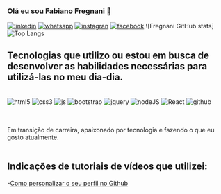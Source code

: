 ### Olá eu sou Fabiano Fregnani 👋

[![linkedin](https://img.shields.io/badge/LinkedIn-0077B5?style=for-the-badge&logo=linkedin&logoColor=white)](https://www.linkedin.com/in/fabiano-fregnani-8984051a7/)
[![whatsapp](https://img.shields.io/badge/WhatsApp-25D366?style=for-the-badge&logo=whatsapp&logoColor=white)](https://wa.me/5548996607600?text=Ol%C3%A1,%20qual%20seu%20nome?%20Em%20breve%20respondo....%20)
[![instagran](https://img.shields.io/badge/Instagram-E4405F?style=for-the-badge&logo=instagram&logoColor=white)](https://www.instagram.com/fabiano_fregnani/)
[![facebook](https://img.shields.io/badge/Facebook-1877F2?style=for-the-badge&logo=facebook&logoColor=white)](https://wa.me/5548996607600?text=Ol%C3%A1,%20qual%20seu%20nome?%20Em%20breve%20respondo....%20)
![Fregnani GitHub stats]![Top Langs](https://github-readme-stats.vercel.app/api/top-langs/?username=anuraghazra&hide_progress=true)

## Tecnologias que utilizo ou estou em busca de desenvolver as habilidades necessárias para utilizá-las no meu dia-dia.
 
  
<div style= "display: inline_block"><br>
<img align="center"alt="html5"src="https://img.shields.io/badge/HTML5-E34F26?style=for-the-badge&logo=html5&logoColor=white" />
<img align="center"alt="css3"src="https://img.shields.io/badge/CSS-239120?&style=for-the-badge&logo=css3&logoColor=white" />
<img align="center"alt="js"src="https://img.shields.io/badge/JavaScript-F7DF1E?style=for-the-badge&logo=javascript&logoColor=black" />
<img align="center"alt="bootstrap"src="https://img.shields.io/badge/Bootstrap-563D7C?style=for-the-badge&logo=bootstrap&logoColor=white" />
<img align="center"alt="jquery"src="https://img.shields.io/badge/jQuery-0769AD?style=for-the-badge&logo=jquery&logoColor=white" />
<img align="center"alt="nodeJS"src="https://img.shields.io/badge/Node.js-43853D?style=for-the-badge&logo=node.js&logoColor=white" />
<img align="center"alt="React"src="https://img.shields.io/badge/React-20232A?style=for-the-badge&logo=react&logoColor=61DAFB" />
<img align="center"alt="github"src="https://img.shields.io/badge/GIT-E44C30?style=for-the-badge&logo=git&logoColor=white" />
</div>
<br><br>

Em transição de carreira, apaixonado por tecnologia e fazendo o que eu gosto atualmente.<br><br>

## Indicações de tutoriais de vídeos que utilizei:
-[Como personalizar o seu perfil no Github](https://www.youtube.com/watch?v=cRoBt6AZgjc)



